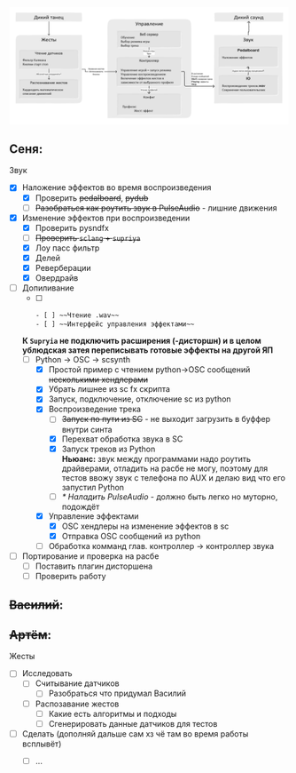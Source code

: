 ![picture 1](images/d590b9f4bccf99ee96e5c8e99d0f8d1490d44f91213f006087ff554f6c3676e3.png)  


## Сеня:

Звук
- [x] Наложение эффектов во время воспроизведения
    - [x] Проверить ~~pedalboard~~, ~~pydub~~
    - [ ] ~~Разобраться как роутить звук в PulseAudio~~ - лишние движения
- [x] Изменение эффектов при воспроизведении
    - [x] Проверить pysndfx
    - [ ] ~~Проверить `sclang` + `supriya`~~
    - [x] Лоу пасс фильтр
    - [x] Делей
    - [x] Реверберации
    - [x] Овердрайв
- [ ] Допиливание
  - [ ] ~~~`sclang` + `supriya`~~~
    - [ ] ~~Чтение .wav~~
    - [ ] ~~Интерфейс управления эффектами~~    
  **К `Supryia` не подключить расширения (-дисторшн) и в целом ублюдская затея переписывать готовые эффекты на другой ЯП**
  - [ ] Python -> OSC -> scsynth
      - [x] Простой пример с чтением python->OSC сообщений ~~несколькими хендлерами~~
      - [x] Убрать лишнее из sc fx скрипта
      - [x] Запуск, подключение, отключение sc из python
      - [x] Воспроизведение трека
        - [ ] ~~Запуск по пути из SC~~ - не выходит загрузить в буффер внутри синта
        - [x] Перехват обработка звука в SC  
        - [x] Запуск треков из Python  
              **Ньюанс:** звук между программами надо роутить драйверами, отладить на расбе не могу, поэтому для тестов ввожу звук с телефона по AUX и делаю вид что его запустил Python  
        - [ ] _* Наладить PulseAudio_ - должно быть легко но муторно, подождёт
      - [x] Управление эффектами
        - [x] OSC хендлеры на изменение эффектов в sc
        - [x] Отправка OSC сообщений из python
      - [ ] Обработка комманд глав. контроллер -> контроллер звука
- [ ] Портирование и проверка на расбе
  - [ ] Поставить плагин дисторшена
  - [ ] Проверить работу

## ~~Василий~~:

## ~~Артём~~: 

Жесты
  - [ ] Исследовать
    - [ ] Считывание датчиков
        - [ ] Разобраться что придумал Василий
    - [ ] Распозавание жестов
        - [ ] Какие есть алгоритмы и подходы
        - [ ] Сгенерировать данные датчиков для тестов
  - [ ] Сделать (дополняй дальше сам хз чё там во время работы всплывёт)
    - [ ] ...
  
